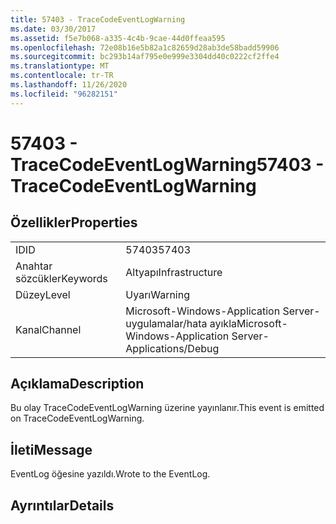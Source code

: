 ```yaml
---
title: 57403 - TraceCodeEventLogWarning
ms.date: 03/30/2017
ms.assetid: f5e7b068-a335-4c4b-9cae-44d0ffeaa595
ms.openlocfilehash: 72e08b16e5b82a1c82659d28ab3de58badd59906
ms.sourcegitcommit: bc293b14af795e0e999e3304dd40c0222cf2ffe4
ms.translationtype: MT
ms.contentlocale: tr-TR
ms.lasthandoff: 11/26/2020
ms.locfileid: "96282151"
---
```

# <a name="57403---tracecodeeventlogwarning"></a><span data-ttu-id="b58e6-102">57403 - TraceCodeEventLogWarning</span><span class="sxs-lookup"><span data-stu-id="b58e6-102">57403 - TraceCodeEventLogWarning</span></span>

## <a name="properties"></a><span data-ttu-id="b58e6-103">Özellikler</span><span class="sxs-lookup"><span data-stu-id="b58e6-103">Properties</span></span>  
  
|||  
|-|-|  
|<span data-ttu-id="b58e6-104">ID</span><span class="sxs-lookup"><span data-stu-id="b58e6-104">ID</span></span>|<span data-ttu-id="b58e6-105">57403</span><span class="sxs-lookup"><span data-stu-id="b58e6-105">57403</span></span>|  
|<span data-ttu-id="b58e6-106">Anahtar sözcükler</span><span class="sxs-lookup"><span data-stu-id="b58e6-106">Keywords</span></span>|<span data-ttu-id="b58e6-107">Altyapı</span><span class="sxs-lookup"><span data-stu-id="b58e6-107">Infrastructure</span></span>|  
|<span data-ttu-id="b58e6-108">Düzey</span><span class="sxs-lookup"><span data-stu-id="b58e6-108">Level</span></span>|<span data-ttu-id="b58e6-109">Uyarı</span><span class="sxs-lookup"><span data-stu-id="b58e6-109">Warning</span></span>|  
|<span data-ttu-id="b58e6-110">Kanal</span><span class="sxs-lookup"><span data-stu-id="b58e6-110">Channel</span></span>|<span data-ttu-id="b58e6-111">Microsoft-Windows-Application Server-uygulamalar/hata ayıkla</span><span class="sxs-lookup"><span data-stu-id="b58e6-111">Microsoft-Windows-Application Server-Applications/Debug</span></span>|  
  
## <a name="description"></a><span data-ttu-id="b58e6-112">Açıklama</span><span class="sxs-lookup"><span data-stu-id="b58e6-112">Description</span></span>  

 <span data-ttu-id="b58e6-113">Bu olay TraceCodeEventLogWarning üzerine yayınlanır.</span><span class="sxs-lookup"><span data-stu-id="b58e6-113">This event is emitted on TraceCodeEventLogWarning.</span></span>  
  
## <a name="message"></a><span data-ttu-id="b58e6-114">İleti</span><span class="sxs-lookup"><span data-stu-id="b58e6-114">Message</span></span>  

 <span data-ttu-id="b58e6-115">EventLog öğesine yazıldı.</span><span class="sxs-lookup"><span data-stu-id="b58e6-115">Wrote to the EventLog.</span></span>  
  
## <a name="details"></a><span data-ttu-id="b58e6-116">Ayrıntılar</span><span class="sxs-lookup"><span data-stu-id="b58e6-116">Details</span></span>
